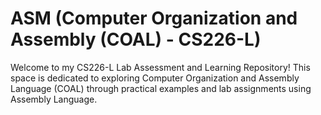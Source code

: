 # ASM (Computer Organization and Assembly (COAL) - CS226-L)
Welcome to my CS226-L Lab Assessment and Learning Repository! This space is 
dedicated to exploring Computer Organization and Assembly Language 
(COAL) through practical examples and lab assignments using Assembly Language.
